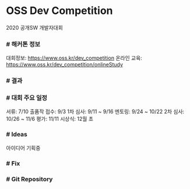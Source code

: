 # OSS Dev Competition
2020 공개SW 개발자대회

### \# 해커톤 정보
대회정보: https://www.oss.kr/dev_competition
온라인 교육: https://www.oss.kr/dev_competition/onlineStudy

### \# 결과

### \# 대회 주요 일정
서류: 7/10
출품작 접수: 9/3
1차 심사: 9/11 ~ 9/16
멘토링: 9/24 ~ 10/22
2차 심사: 10/26 ~ 11/6
평가: 11/11
시상식: 12월 초

### \# Ideas
아이디어 기획중

### \# Fix

### \# Git Repository
